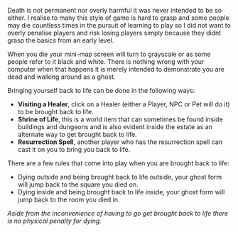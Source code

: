 ---
---
Death is not permanent nor overly harmful it was never intended to be so either. I realise to many this style of game is hard to grasp and some people may die countless times in the pursuit of learning to play so I did not want to overly penalise players and risk losing players simply because they didnt grasp the basics from an early level.

When you die your mini-map screen will turn to grayscale or as some people refer to it black and white. There is nothing wrong with your computer when that happens it is merely intended to demonstrate you are dead and walking around as a ghost.

Bringing yourself back to life can be done in the following ways:

*   **Visiting a Healer**, click on a Healer (either a Player, NPC or Pet will do it) to be brought back to life.
*   **Shrine of Life**, this is a world item that can sometimes be found inside buildings and dungeons and is also evident inside the estate as an alternate way to get brought back to life.
*   **Resurrection Spell**, another player who has the resurrection spell can cast it on you to bring you back to life.

There are a few rules that come into play when you are brought back to life:

*   Dying outside and being brought back to life outside, your ghost form will jump back to the square you died on.
*   Dying inside and being brought back to life inside, your ghost form will jump back to the room you died in.

_Aside from the inconvenience of having to go get brought back to life there is no physical penalty for dying._